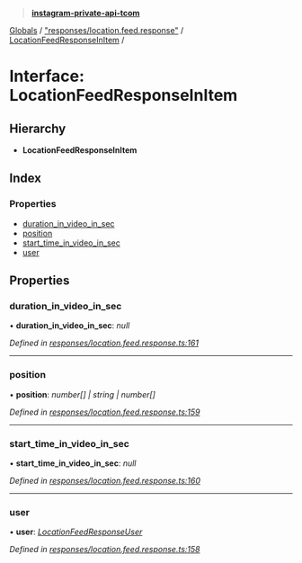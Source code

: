 > **[instagram-private-api-tcom](../README.md)**

[Globals](../README.md) / ["responses/location.feed.response"](../modules/_responses_location_feed_response_.md) / [LocationFeedResponseInItem](_responses_location_feed_response_.locationfeedresponseinitem.md) /

# Interface: LocationFeedResponseInItem

## Hierarchy

* **LocationFeedResponseInItem**

## Index

### Properties

* [duration_in_video_in_sec](_responses_location_feed_response_.locationfeedresponseinitem.md#duration_in_video_in_sec)
* [position](_responses_location_feed_response_.locationfeedresponseinitem.md#position)
* [start_time_in_video_in_sec](_responses_location_feed_response_.locationfeedresponseinitem.md#start_time_in_video_in_sec)
* [user](_responses_location_feed_response_.locationfeedresponseinitem.md#user)

## Properties

###  duration_in_video_in_sec

• **duration_in_video_in_sec**: *null*

*Defined in [responses/location.feed.response.ts:161](https://github.com/cuonglnhust/instagram-private-api-tcom/blob/3e16058/src/responses/location.feed.response.ts#L161)*

___

###  position

• **position**: *number[] | string | number[]*

*Defined in [responses/location.feed.response.ts:159](https://github.com/cuonglnhust/instagram-private-api-tcom/blob/3e16058/src/responses/location.feed.response.ts#L159)*

___

###  start_time_in_video_in_sec

• **start_time_in_video_in_sec**: *null*

*Defined in [responses/location.feed.response.ts:160](https://github.com/cuonglnhust/instagram-private-api-tcom/blob/3e16058/src/responses/location.feed.response.ts#L160)*

___

###  user

• **user**: *[LocationFeedResponseUser](_responses_location_feed_response_.locationfeedresponseuser.md)*

*Defined in [responses/location.feed.response.ts:158](https://github.com/cuonglnhust/instagram-private-api-tcom/blob/3e16058/src/responses/location.feed.response.ts#L158)*